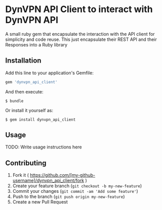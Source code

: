 # DynVPN API Client to interact with DynVPN API

A small ruby gem that encapsulate the interaction with the API client for simplicity and code reuse.
This just encapsulate their REST API and their Responses into a Ruby library

## Installation

Add this line to your application's Gemfile:

```ruby
gem 'dynvpn_api_client'
```

And then execute:

    $ bundle

Or install it yourself as:

    $ gem install dynvpn_api_client

## Usage

TODO: Write usage instructions here

## Contributing

1. Fork it ( https://github.com/[my-github-username]/dynvpn_api_client/fork )
2. Create your feature branch (`git checkout -b my-new-feature`)
3. Commit your changes (`git commit -am 'Add some feature'`)
4. Push to the branch (`git push origin my-new-feature`)
5. Create a new Pull Request
